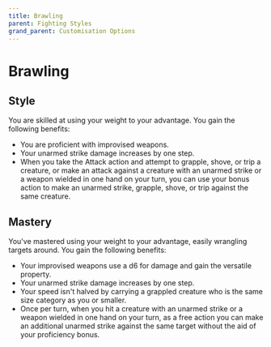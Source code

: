 ```yaml
---
title: Brawling
parent: Fighting Styles
grand_parent: Customisation Options
---
```


# Brawling

## Style
You are skilled at using your weight to your advantage. You gain the following benefits:
- You are proficient with improvised weapons.
- Your unarmed strike damage increases by one step.
- When you take the Attack action and attempt to grapple, shove, or trip a creature, or make an attack against a creature with an unarmed strike or a weapon wielded in one hand on your turn, you can use your bonus action to make an unarmed strike, grapple, shove, or trip against the same creature.

## Mastery
You've mastered using your weight to your advantage, easily wrangling targets around. You gain the following benefits:
- Your improvised weapons use a d6 for damage and gain the versatile property.
- Your unarmed strike damage increases by one step.
- Your speed isn't halved by carrying a grappled creature who is the same size category as you or smaller. 
- Once per turn, when you hit a creature with an unarmed strike or a weapon wielded in one hand on your turn, as a free action you can make an additional unarmed strike against the same target without the aid of your proficiency bonus.
